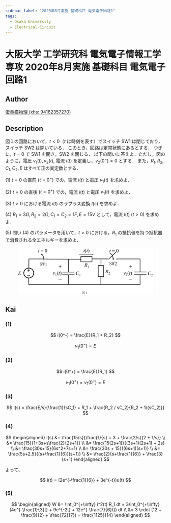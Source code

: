 ```yaml
---
sidebar_label: "2020年8月実施 基礎科目 電気電子回路1"
tags:
  - Osaka-University
  - Electrical-Circuit
---
```

# 大阪大学 工学研究科 電気電子情報工学専攻 2020年8月実施 基礎科目 電気電子回路1

## **Author**
[蛋黄猫物理 (xhs: 94162357270)](https://www.xiaohongshu.com/user/profile/67173192000000001e009fa7?xsec_token=YBaJbvO4qazzvNUB-8gkqSwFa4usRBcKTQe93j6tfxtPw=)

## **Description**
図１の回路において，$t < 0$（$t$ は時刻を表す）でスイッチ SW1 は閉じており，スイッチ SW2 は開いている．
このとき，回路は定常状態にあるとする．
つぎに，$t = 0$ で SW1 を開き，SW2 を閉じる．
以下の問いに答えよ．ただし，図のように，電圧 $v_1(t), v_2(t)$, 電流 $i(t)$ を定義し，$v_2(0^-) = 0$ とする．
また，$R_1, R_2, C_1, C_2,E$ はすべて正の実定数とする．

(1) $t = 0$ の直前 $(t = 0^-)$ での，電流 $i(t)$ と電圧 $v_1(t)$ を求めよ．

(2) $t = 0$ の直後 $(t = 0^+)$ での，電流 $i(t)$ と電圧 $v_1(t)$ を求めよ．

(3) $t > 0$ における電流 $i(t)$ のラプラス変換 $I(s)$ を求めよ．

(4) $R_1 = 3\Omega, R_2 = 2\Omega, C_1 = C_2 = 1 F, E = 15 V$ として，電流 $i(t)\ (t > 0)$ を求めよ．

(5) 問い (4) のパラメータを用いて，$t > 0$ における，$R_1$ の抵抗値を持つ抵抗器で消費される全エネルギーを求めよ． 

<figure style="text-align:center;">
  <img src="https://raw.githubusercontent.com/Myyura/the_kai_project_assets/main/kakomonn/osaka_university/engineering/eei_202008_electrical_circuit_1_p1.png" width="600" alt=""/>
</figure>

## **Kai**
### (1)

$$
i(0^-) = \frac{E}{R_1 + R_2}
$$

$$
v_1(0^-) = E
$$

### (2)

$$
i(0^+) = \frac{E}{R_1}
$$

$$
v_1(0^+) = v_1(0^-) = E
$$

### (3)

$$
I(s) = \frac{E/s}{\frac{1}{sC_1} + R_1 + \frac{R_2 / sC_2}{R_2 + 1/(sC_2)}}
$$

### (4)

$$
\begin{aligned}
    I(s) &= \frac{15/s}{\frac{1}{s} + 3 + \frac{2/s}{2 + 1/s}} \\
    &= \frac{15}{1+3s+s\frac{2}{2s+1}} \\
    &= \frac{15(2s+1)}{(3s+1)(2s+1) + 2s} \\
    &= \frac{30s+15}{6s^2+7s+1} \\
    &= \frac{30s + 15}{(6s+1)(s+1)} \\
    &= \frac{5s+2.5}{(s+\frac{1}{6})(s+1)} \\
    &= \frac{2}{s+\frac{1}{6}} + \frac{3}{s+1}
\end{aligned}
$$

よって、

$$
i(t) = (2e^{-\frac{1}{6}} + 3e^{-t})u(t)
$$

### (5)

$$
\begin{aligned}
    W &= \int_0^{+\infty} i^2(t) R_1 dt = 3\int_0^{+\infty} (4e^{-\frac{1}{3}t} + 9e^{-2t} + 12e^{-\frac{7}{6}t}) dt \\
    &= 3 \cdot (12 + \frac{9}{2} + \frac{72}{7}) = \frac{1125}{14}
\end{aligned}
$$
